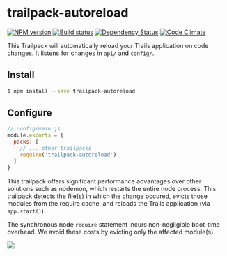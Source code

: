 # trailpack-autoreload

[![NPM version][npm-image]][npm-url]
[![Build status][ci-image]][ci-url]
[![Dependency Status][daviddm-image]][daviddm-url]
[![Code Climate][codeclimate-image]][codeclimate-url]

This Trailpack will automatically reload your Trails application on code
changes. It listens for changes in `api/` and `config/`.


## Install

```sh
$ npm install --save trailpack-autoreload
```

## Configure

```js
// config/main.js
module.exports = {
  packs: [
    // ... other trailpacks
    require('trailpack-autoreload')
  ]
}
```

This trailpack offers significant performance advantages over other solutions
such as nodemon, which restarts the entire node process. This trailpack detects
the file(s) in which the change occured, evicts those modules from the
require cache, and reloads the Trails application (via `app.start()`).

The synchronous node `require` statement incurs non-negligible boot-time
overhead. We avoid these costs by evicting only the affected module(s).

<a href="http://trailsjs.io"><img src="http://i.imgur.com/dCjNisP.png"></a>

[trails-image]: http://i.imgur.com/zfT2NEv.png
[trails-url]: http://trailsjs.io
[npm-image]: https://img.shields.io/npm/v/trailpack-autoreload.svg?style=flat-square
[npm-url]: https://npmjs.org/package/trailpack-autoreload
[ci-image]: https://img.shields.io/travis/trailsjs/trailpack-autoreload/master.svg?style=flat-square
[ci-url]: https://travis-ci.org/trailsjs/trailpack-autoreload
[daviddm-image]: http://img.shields.io/david//trailpack-autoreload.svg?style=flat-square
[daviddm-url]: https://david-dm.org//trailpack-autoreload
[codeclimate-image]: https://img.shields.io/codeclimate/github//trailpack-autoreload.svg?style=flat-square
[codeclimate-url]: https://codeclimate.com/github//trailpack-autoreload

